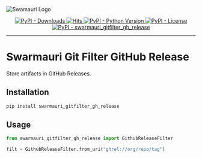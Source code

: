 ![Swamauri Logo](https://res.cloudinary.com/dbjmpekvl/image/upload/v1730099724/Swarmauri-logo-lockup-2048x757_hww01w.png)

<p align="center">
    <a href="https://pypi.org/project/swarmauri_gitfilter_gh_release/">
        <img src="https://img.shields.io/pypi/dm/swarmauri_gitfilter_gh_release" alt="PyPI - Downloads"/>
    </a>
    <a href="https://hits.sh/github.com/swarmauri/swarmauri-sdk/tree/master/pkgs/standards/swarmauri_gitfilter_gh_release/">
        <img alt="Hits" src="https://hits.sh/github.com/swarmauri/swarmauri-sdk/tree/master/pkgs/standards/swarmauri_gitfilter_gh_release.svg"/>
    </a>
    <a href="https://pypi.org/project/swarmauri_gitfilter_gh_release/">
        <img src="https://img.shields.io/pypi/pyversions/swarmauri_gitfilter_gh_release" alt="PyPI - Python Version"/>
    </a>
    <a href="https://pypi.org/project/swarmauri_gitfilter_gh_release/">
        <img src="https://img.shields.io/pypi/l/swarmauri_gitfilter_gh_release" alt="PyPI - License"/>
    </a>
    <a href="https://pypi.org/project/swarmauri_gitfilter_gh_release/">
        <img src="https://img.shields.io/pypi/v/swarmauri_gitfilter_gh_release?label=swarmauri_gitfilter_gh_release&color=green" alt="PyPI - swarmauri_gitfilter_gh_release"/>
    </a>
</p>

---

# Swarmauri Git Filter GitHub Release

Store artifacts in GitHub Releases.

## Installation

```bash
pip install swarmauri_gitfilter_gh_release
```

## Usage

```python
from swarmauri_gitfilter_gh_release import GithubReleaseFilter

filt = GithubReleaseFilter.from_uri("ghrel://org/repo/tag")
```

